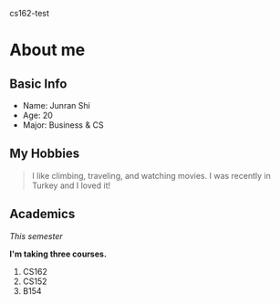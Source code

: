 cs162-test

# About me

## Basic Info

- Name: Junran Shi
- Age: 20
- Major: Business & CS

## My Hobbies

> I like climbing, traveling, and watching movies. I was recently in Turkey and I loved it!

## Academics

_This semester_

__I'm taking three courses.__

1. CS162
2. CS152
3. B154
